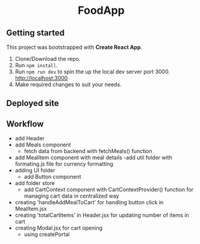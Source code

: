 <h1 align="center">FoodApp</h1>

## Getting started

This project was bootstrapped with **Create React App**.

1. Clone/Download the repo.
2. Run `npm install`.
3. Run `npm run dev` to spin the up the local dev server port 3000. [http://localhost:3000](http://localhost:3000/ "http://localhost:3000")
4. Make required changes to suit your needs.

## Deployed site

## Workflow

- add Header
- add Meals component
  - fetch data from backend with fetchMeals() function
- add MealItem component with meal details
  -add util folder with formating.js file for currency formatting
- adding UI folder
  - add Button component
- add folder store
  - add CartContext component with CartContextProvider() function for managing cart data in centralized way
- creating 'handleAddMealToCart' for handling button click in MealItem.jsx
- creating 'totalCartItems' in Header.jsx for updating number of items in cart
- creating Modal.jsx for cart opening
  - using createPortal
